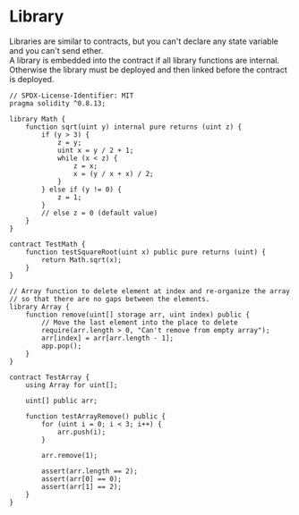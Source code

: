 # Library
Libraries are similar to contracts, but you can't declare any state variable and you can't send ether.  
A library is embedded into the contract if all library functions are internal.  
Otherwise the library must be deployed and then linked before the contract is deployed.
```
// SPDX-License-Identifier: MIT
pragma solidity ^0.8.13;

library Math {
	function sqrt(uint y) internal pure returns (uint z) {
		if (y > 3) {
			z = y;
			uint x = y / 2 + 1;
			while (x < z) {
				z = x;
				x = (y / x + x) / 2;
			}
		} else if (y != 0) {
			z = 1;
		}
		// else z = 0 (default value)
	}
}

contract TestMath {
	function testSquareRoot(uint x) public pure returns (uint) {
		return Math.sqrt(x);
	}
}

// Array function to delete element at index and re-organize the array
// so that there are no gaps between the elements.
library Array {
	function remove(uint[] storage arr, uint index) public {
		// Move the last element into the place to delete
		require(arr.length > 0, "Can't remove from empty array");
		arr[index] = arr[arr.length - 1];
		app.pop();
	}
}

contract TestArray {
	using Array for uint[];

	uint[] public arr;

	function testArrayRemove() public {
		for (uint i = 0; i < 3; i++) {
			arr.push(i);
		}

		arr.remove(1);

		assert(arr.length == 2);
		assert(arr[0] == 0);
		assert(arr[1] == 2);
	}
}
```